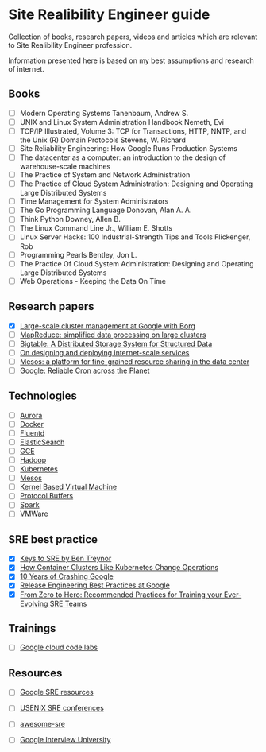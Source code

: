 # Site Realibility Engineer guide

Collection of books, research papers, videos and articles which are relevant to Site Realibility Engineer profession. 

Information presented here is based on my best assumptions and research of internet. 

## Books

- [ ] Modern Operating Systems Tanenbaum, Andrew S.
- [ ] UNIX and Linux System Administration Handbook Nemeth, Evi
- [ ] TCP/IP Illustrated, Volume 3: TCP for Transactions, HTTP, NNTP, and the Unix (R) Domain Protocols Stevens, W. Richard
- [ ] Site Reliability Engineering: How Google Runs Production Systems
- [ ] The datacenter as a computer: an introduction to the design of warehouse-scale machines
- [ ] The Practice of System and Network Administration
- [ ] The Practice of Cloud System Administration: Designing and Operating Large Distributed Systems
- [ ] Time Management for System Administrators
- [ ] The Go Programming Language Donovan, Alan A. A.
- [ ] Think Python Downey, Allen B. 
- [ ] The Linux Command Line Jr., William E. Shotts
- [ ] Linux Server Hacks: 100 Industrial-Strength Tips and Tools Flickenger, Rob
- [ ] Programming Pearls Bentley, Jon L.
- [ ] The Practice Of Cloud System Administration: Designing and Operating Large Distributed Systems
- [ ] Web Operations - Keeping the Data On Time

## Research papers

- [x] [Large-scale cluster management at Google with Borg](http://static.googleusercontent.com/media/research.google.com/en//pubs/archive/43438.pdf)
- [ ] [MapReduce: simplified data processing on large clusters](https://static.googleusercontent.com/media/research.google.com/en//archive/mapreduce-osdi04.pdf)
- [ ] [Bigtable: A Distributed Storage System for Structured Data](http://static.googleusercontent.com/media/research.google.com/en//archive/bigtable-osdi06.pdf)
- [ ] [On designing and deploying internet-scale services](https://www.usenix.org/legacy/event/lisa07/tech/full_papers/hamilton/hamilton_html/)
- [ ] [Mesos: a platform for fine-grained resource sharing in the data center](https://cs.stanford.edu/~matei/papers/2011/nsdi_mesos.pdf)
- [ ] [Google: Reliable Cron across the Planet](https://queue.acm.org/detail.cfm?id=2745840)

## Technologies

- [ ] [Aurora](http://aurora.apache.org/)
- [ ] [Docker](https://docs.docker.com/)
- [ ] [Fluentd](http://www.fluentd.org/)
- [ ] [ElasticSearch](https://www.elastic.co/products/elasticsearch)
- [ ] [GCE](https://cloud.google.com/compute/docs/)
- [ ] [Hadoop](http://hadoop.apache.org/)
- [ ] [Kubernetes](http://kubernetes.io)
- [ ] [Mesos](http://mesos.apache.org/)
- [ ] [Kernel Based Virtual Machine](http://www.linux-kvm.org/page/Documents)
- [ ] [Protocol Buffers](https://developers.google.com/protocol-buffers/)
- [ ] [Spark](http://spark.apache.org/)
- [ ] [VMWare](http://www.vmware.com/products/vcloud-suite.html)

## SRE best practice

- [x] [Keys to SRE by Ben Treynor](https://www.usenix.org/conference/srecon14/technical-sessions/presentation/keys-sre)
- [x] [How Container Clusters Like Kubernetes Change Operations](https://www.usenix.org/conference/srecon15europe/program/presentation/burns)
- [x] [10 Years of Crashing Google](https://www.usenix.org/conference/lisa15/conference-program/presentation/krishnan)
- [x] [Release Engineering Best Practices at Google](https://www.usenix.org/conference/lisa15/conference-program/presentation/mcnutt)
- [x] [From Zero to Hero: Recommended Practices for Training your Ever-Evolving SRE Teams](https://www.usenix.org/conference/srecon15/program/presentation/widdowson)

## Trainings
- [ ] [Google cloud code labs](https://codelabs.developers.google.com/?cat=Cloud)


## Resources

- [ ] [Google SRE resources](https://landing.google.com/sre/resources.html)
- [ ] [USENIX SRE conferences](https://www.usenix.org/conferences/byname/925)
- [ ] [awesome-sre](https://github.com/dastergon/awesome-sre)
- [ ] [Google Interview University](https://github.com/jwasham/google-interview-university)







